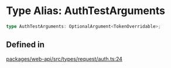 # Type Alias: AuthTestArguments

```ts
type AuthTestArguments: OptionalArgument<TokenOverridable>;
```

## Defined in

[packages/web-api/src/types/request/auth.ts:24](https://github.com/slackapi/node-slack-sdk/blob/main/packages/web-api/src/types/request/auth.ts#L24)
